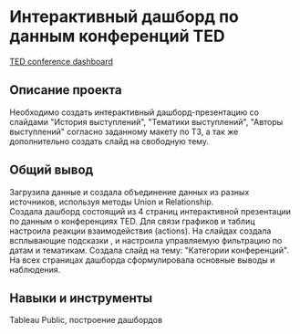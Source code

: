 # Интерактивный дашборд по данным конференций TED
[TED conference dashboard](https://public.tableau.com/app/profile/marina.bormot/viz/TEDConferenceStudy/Story1)
## Описание проекта
Необходимо создать интерактивный дашборд-презентацию со слайдами "История выступлений", "Тематики выступлений", "Авторы выступлений" согласно заданному макету по ТЗ, а так же дополнительно создать слайд на свободную тему.
## Общий вывод
Загрузила данные и создала объединение данных из разных источников, используя методы Union и Relationship.   
Создала дашборд состоящий из 4 страниц интерактивной презентации по данным о конференциях TED. Для связи графиков и таблиц настроила реакции взаимодействия (actions). На слайдах создала всплывающие подсказки , и настроила управляемую фильтрацию по датам и тематикам. Создала слайд на тему: "Категории конференций".   
На всех страницах дашборда сформулировала основные выводы и наблюдения.
## Навыки и инструменты
Tableau Public, построение дашбордов
